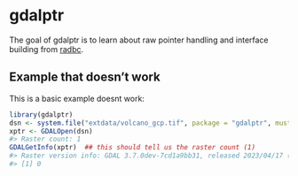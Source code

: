 
<!-- README.md is generated from README.Rmd. Please edit that file -->

# gdalptr

<!-- badges: start -->
<!-- badges: end -->

The goal of gdalptr is to learn about raw pointer handling and interface
building from [radbc](https://github.com/paleolimbot/radbc/).

## Example that doesn’t work

This is a basic example doesnt work:

``` r
library(gdalptr)
dsn <- system.file("extdata/volcano_gcp.tif", package = "gdalptr", mustWork  = TRUE)
xptr <- GDALOpen(dsn)
#> Raster count: 1
GDALGetInfo(xptr)  ## this should tell us the raster count (1)
#> Raster version info: GDAL 3.7.0dev-7cd1a9bb31, released 2023/04/17 (debug build)
#> [1] 0
```
